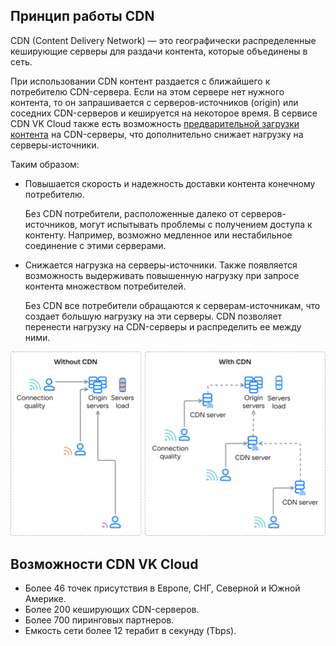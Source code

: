 ## Принцип работы CDN

CDN (Content Delivery Network) — это географически распределенные кеширующие серверы для раздачи контента, которые объединены в сеть.

При использовании CDN контент раздается с ближайшего к потребителю CDN-сервера. Если на этом сервере нет нужного контента, то он запрашивается с серверов-источников (origin) или соседних CDN-серверов и кешируется на некоторое время. В сервисе CDN VK Cloud также есть возможность [предварительной загрузки контента](../../instructions/upload-content/) на CDN-серверы, что дополнительно снижает нагрузку на серверы-источники.

Таким образом:

- Повышается скорость и надежность доставки контента конечному потребителю.

  Без CDN потребители, расположенные далеко от серверов-источников, могут испытывать проблемы с получением доступа к контенту. Например, возможно медленное или нестабильное соединение с этими серверами.

- Снижается нагрузка на серверы-источники. Также появляется возможность выдерживать повышенную нагрузку при запросе контента множеством потребителей.

  Без CDN все потребители обращаются к серверам-источникам, что создает большую нагрузку на эти серверы. CDN позволяет перенести нагрузку на CDN-серверы и распределить ее между ними.

![Схема работы CDN](./assets/cdn-scheme.png)

## Возможности CDN VK Cloud

- Более 46 точек присутствия в Европе, СНГ, Северной и Южной Америке.
- Более 200 кеширующих CDN-серверов.
- Более 700 пиринговых партнеров.
- Емкость сети более 12 терабит в секунду (Tbps).
